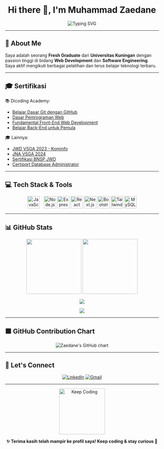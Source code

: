 <h1 align="center">Hi there 👋, I'm Muhammad Zaedane</h1>

<p align="center">
  <img src="https://readme-typing-svg.demolab.com?font=Fira+Code&weight=500&size=22&duration=4000&pause=1000&color=00FFD9&center=true&vCenter=true&multiline=true&width=600&lines=Fresh+Graduate+from+Universitas+Kuningan;Frontend+%7C+Backend+Developer+Enthusiast;Always+Learning+New+Tech!" alt="Typing SVG" />
</p>

---

## 🚀 About Me

Saya adalah seorang **Fresh Graduate** dari **Universitas Kuningan** dengan passion tinggi di bidang **Web Development** dan **Software Engineering**. Saya aktif mengikuti berbagai pelatihan dan terus belajar teknologi terbaru.

---

## 🎓 Sertifikasi

📚 Dicoding Academy:
- [Belajar Dasar Git dengan GitHub](https://www.dicoding.com/certificates/MRZMQ1NQKPYQ)
- [Dasar Pemrograman Web](https://www.dicoding.com/certificates/1RXY65RJKZVM)
- [Fundamental Front-End Web Development](https://www.dicoding.com/certificates/2VX36J47QXYQ)
- [Belajar Back-End untuk Pemula](https://www.dicoding.com/certificates/07Z680QERXQR)

🎓 Lainnya:
- [JWD VSGA 2023 - Kominfo](https://drive.google.com/file/d/1sETfikw33yfC9GR-LW_nDdSUI8L50Fw1/view)
- [JNA VSGA 2024](https://drive.google.com/file/d/1yJ8F6F2cOr1-A_Pyl68rn8HQta3-PBX1/view)
- [Sertifikasi BNSP JWD](https://drive.google.com/file/d/1YUCMj4f8kRfjw4saJi4WPVDXIK81zole/view)
- [Certiport Database Administrator](https://drive.google.com/file/d/1KY49LtyPz_ms-byZ6VZaY7Ibcwbt5s4P/view)

---

## 💻 Tech Stack & Tools

<p align="center">
  <img src="https://cdn.jsdelivr.net/gh/devicons/devicon/icons/javascript/javascript-original.svg" alt="JavaScript" width="40" style="margin-right:10px; animation:bounce 2s infinite;"/>
  <img src="https://cdn.jsdelivr.net/gh/devicons/devicon/icons/nodejs/nodejs-original.svg" alt="Node.js" width="40"/>
  <img src="https://cdn.jsdelivr.net/gh/devicons/devicon/icons/express/express-original.svg" alt="Express" width="40"/>
  <img src="https://cdn.jsdelivr.net/gh/devicons/devicon/icons/react/react-original.svg" alt="React" width="40"/>
  <img src="https://cdn.jsdelivr.net/gh/devicons/devicon/icons/nextjs/nextjs-original.svg" alt="Next.js" width="40"/>
  <img src="https://cdn.jsdelivr.net/gh/devicons/devicon/icons/bootstrap/bootstrap-plain.svg" alt="Bootstrap" width="40"/>
  <img src="https://cdn.jsdelivr.net/gh/devicons/devicon/icons/tailwindcss/tailwindcss-plain.svg" alt="TailwindCSS" width="40"/>
  <img src="https://cdn.jsdelivr.net/gh/devicons/devicon/icons/mysql/mysql-original.svg" alt="MySQL" width="40"/>
</p>

---

## 📊 GitHub Stats

<p align="center">
  <img src="https://github-readme-stats.vercel.app/api?username=kerandamonyet&show_icons=true&theme=algolia&count_private=true" height="180"/>
  <img src="https://github-readme-stats.vercel.app/api/top-langs/?username=kerandamonyet&layout=compact&theme=algolia&langs_count=8" height="180"/>
</p>

<p align="center">
  <img src="https://github-readme-streak-stats.herokuapp.com?user=kerandamonyet&theme=algolia" />
</p>

<p align="center">
  <img src="https://github-profile-trophy.vercel.app/?username=kerandamonyet&theme=onedark&row=1&column=6&margin-w=5" />
</p>

---

## 🟩 GitHub Contribution Chart

<p align="center">
  <img src="https://ghchart.rshah.org/00FF00/kerandamonyet" alt="Zaedane's GitHub chart" />
</p>

---

## 🤝 Let's Connect

<p align="center">
  <a href="https://www.linkedin.com/in/muhammad-zaedane-689551278/"><img alt="LinkedIn" src="https://img.shields.io/badge/LinkedIn-Zaedane-blue?style=for-the-badge&logo=linkedin"></a>
  <a href="mailto:mz78987@gmail.com"><img alt="Gmail" src="https://img.shields.io/badge/Gmail-mz78987@gmail.com-red?style=for-the-badge&logo=gmail&logoColor=white"></a>
</p>

---

<p align="center">
  <img src="https://media.giphy.com/media/xUA7bdpLxQhsSQdyog/giphy.gif" width="150" alt="Keep Coding" />
</p>

<p align="center"><b>✨ Terima kasih telah mampir ke profil saya! Keep coding & stay curious 🚀</b></p>
